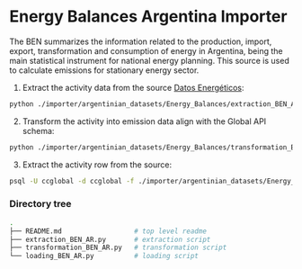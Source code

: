 # Energy Balances Argentina Importer
The BEN summarizes the information related to the production, import, export, transformation and consumption of energy in Argentina, being the main statistical instrument for national energy planning. This source is used to calculate emissions for stationary energy sector.

1. Extract the activity data from the source [Datos Energéticos](http://datos.energia.gob.ar/dataset/balances-energeticos):
```bash
python ./importer/argentinian_datasets/Energy_Balances/extraction_BEN_AR.py --filepath [path where the extracted data will be saved] 
```
2. Transform the activity into emission data align with the Global API schema:
```bash
python ./importer/argentinian_datasets/Energy_Balances/transformation_BEN_AR.py --filepath [path where the transformed data will be saved]
```
3. Extract the activity row from the source:
```bash
psql -U ccglobal -d ccglobal -f ./importer/argentinian_datasets/Energy_Balances/loading_BEN_AR.sql
```

### Directory tree
```sh
.
├── README.md                  # top level readme
├── extraction_BEN_AR.py       # extraction script
├── transformation_BEN_AR.py   # transformation script
└── loading_BEN_AR.py          # loading script    
```
